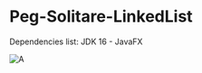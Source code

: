 # Peg-Solitare-LinkedList
Dependencies list:
JDK 16 - 
JavaFX

![A](https://user-images.githubusercontent.com/24700094/159228669-7cf2fa56-a814-4e38-81cf-973b345c0c8c.PNG)

